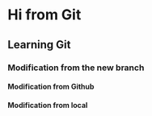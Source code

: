 # Hi from Git

## Learning Git


### Modification from the new branch

#### Modification from Github

#### Modification from local
